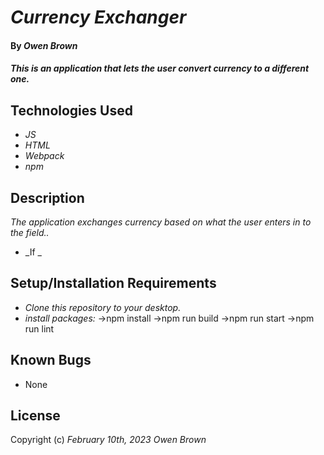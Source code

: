 # _Currency Exchanger_

#### By _**Owen Brown**_

#### _This is an application that lets the user convert currency to a different one._

## Technologies Used

* _JS_
* _HTML_
* _Webpack_
* _npm_


## Description

_The application exchanges currency based on what the user enters in to the field.._
* _If _

## Setup/Installation Requirements

* _Clone this repository to your desktop._ 
* _install packages:_ 
  ->npm install
  ->npm run build
  ->npm run start
  ->npm run lint

## Known Bugs

* None

## License

Copyright (c) _February 10th, 2023_ _Owen Brown_
